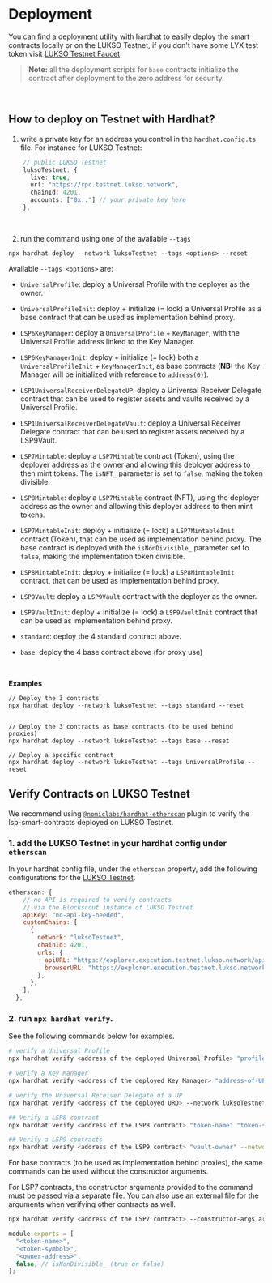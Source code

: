# Deployment

You can find a deployment utility with hardhat to easily deploy the smart contracts locally or on the LUKSO Testnet,
if you don't have some LYX test token visit [LUKSO Testnet Faucet](https://faucet.testnet.lukso.network).

> **Note:** all the deployment scripts for `base` contracts initialize the contract after deployment to the zero address for security.

&nbsp;

## How to deploy on Testnet with Hardhat?

1. write a private key for an address you control in the `hardhat.config.ts` file. For instance for LUKSO Testnet:

```ts
    // public LUKSO Testnet
    luksoTestnet: {
      live: true,
      url: "https://rpc.testnet.lukso.network",
      chainId: 4201,
      accounts: ["0x.."] // your private key here
    },
```

&nbsp;

2. run the command using one of the available `--tags`

```
npx hardhat deploy --network luksoTestnet --tags <options> --reset
```

Available `--tags <options>` are:

- `UniversalProfile`: deploy a Universal Profile with the deployer as the owner.

- `UniversalProfileInit`: deploy + initialize (= lock) a Universal Profile as a base contract that can be used as implementation behind proxy.

- `LSP6KeyManager`: deploy a `UniversalProfile` + `KeyManager`, with the Universal Profile address linked to the Key Manager.

- `LSP6KeyManagerInit`: deploy + initialize (= lock) both a `UniversalProfileInit` + `KeyManagerInit`, as base contracts (**NB:** the Key Manager will be initialized with reference to `address(0)`).

- `LSP1UniversalReceiverDelegateUP`: deploy a Universal Receiver Delegate contract that can be used to register assets and vaults received by a Universal Profile.

- `LSP1UniversalReceiverDelegateVault`: deploy a Universal Receiver Delegate contract that can be used to register assets received by a LSP9Vault.

- `LSP7Mintable`: deploy a `LSP7Mintable` contract (Token), using the deployer address as the owner and allowing this deployer address to then mint tokens. The `isNFT_` parameter is set to `false`, making the token divisible.

- `LSP8Mintable`: deploy a `LSP7Mintable` contract (NFT), using the deployer address as the owner and allowing this deployer address to then mint tokens.

- `LSP7MintableInit`: deploy + initialize (= lock) a `LSP7MintableInit` contract (Token), that can be used as implementation behind proxy. The base contract is deployed with the `isNonDivisible_` parameter set to `false`, making the implementation token divisible.

- `LSP8MintableInit`: deploy + initialize (= lock) a `LSP8MintableInit` contract, that can be used as implementation behind proxy.

- `LSP9Vault`: deploy a `LSP9Vault` contract with the deployer as the owner.

- `LSP9VaultInit`: deploy + initialize (= lock) a `LSP9VaultInit` contract that can be used as implementation behind proxy.

- `standard`: deploy the 4 standard contract above.

- `base`: deploy the 4 base contract above (for proxy use)

&nbsp;

**Examples**

```
// Deploy the 3 contracts
npx hardhat deploy --network luksoTestnet --tags standard --reset


// Deploy the 3 contracts as base contracts (to be used behind proxies)
npx hardhat deploy --network luksoTestnet --tags base --reset

// Deploy a specific contract
npx hardhat deploy --network luksoTestnet --tags UniversalProfile --reset
```

## Verify Contracts on LUKSO Testnet

We recommend using [`@nomiclabs/hardhat-etherscan`](https://hardhat.org/hardhat-runner/plugins/nomiclabs-hardhat-etherscan) plugin to verify the lsp-smart-contracts deployed on LUKSO Testnet.

### 1. add the LUKSO Testnet in your hardhat config under `etherscan`

In your hardhat config file, under the `etherscan` property, add the following configurations for the [LUKSO Testnet](https://docs.lukso.tech/networks/testnet/parameters).

```js
etherscan: {
    // no API is required to verify contracts
    // via the Blockscout instance of LUKSO Testnet
    apiKey: "no-api-key-needed",
    customChains: [
      {
        network: "luksoTestnet",
        chainId: 4201,
        urls: {
          apiURL: "https://explorer.execution.testnet.lukso.network/api",
          browserURL: "https://explorer.execution.testnet.lukso.network",
        },
      },
    ],
  },
```

### 2. run `npx hardhat verify`.

See the following commands below for examples.

```bash
# verify a Universal Profile
npx hardhat verify <address of the deployed Universal Profile> "profile-owner" --network luksoTestnet --contract path/to/UniversalProfileContract.sol:ContractName

# verify a Key Manager
npx hardhat verify <address of the deployed Key Manager> "address-of-UP-linked-to-KM" --network luksoTestnet

# verify the Universal Receiver Delegate of a UP
npx hardhat verify <address of the deployed URD> --network luksoTestnet

## Verify a LSP8 contract
npx hardhat verify <address of the LSP8 contract> "token-name" "token-symbol" "owner-address" --network luksoTestnet

## Verify a LSP9 contracts
npx hardhat verify <address of the LSP9 contract> "vault-owner" --network luksoTestnet
```

For base contracts (to be used as implementation behind proxies), the same commands can be used without the constructor arguments.

For LSP7 contracts, the constructor arguments provided to the command must be passed via a separate file. You can also use an external file for the arguments when verifying other contracts as well.

```bash
npx hardhat verify <address of the LSP7 contract> --constructor-args arguments.js --network luksoTestnet
```

```js title="arguments.js"
module.exports = [
  "<token-name>",
  "<token-symbol>",
  "<owner-address>",
  false, // isNonDivisible_ (true or false)
];
```
